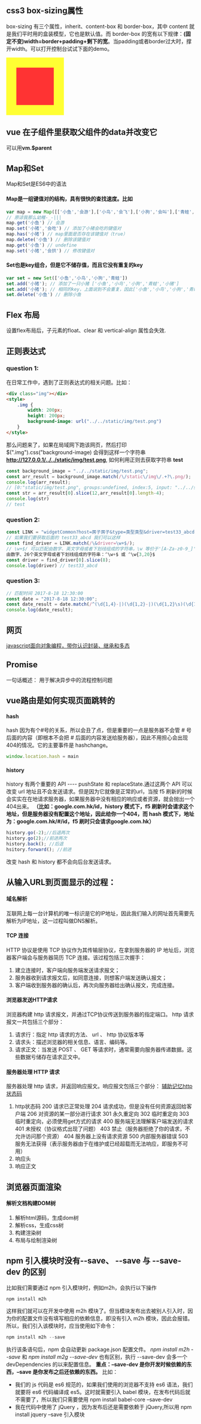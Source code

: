 ## css3 box-sizing属性
box-sizing 有三个属性，inherit、content-box 和 border-box，其中 content 就是我们平时用的盒装模型，它也是默认值。而 border-box 的宽有以下规律：**(固定不变)width=border+padding+剩下的宽**。当padding或者border过大时，撑开width。可以打开控制台试试下面的demo。
<div class="border-box"></div>
<style>
    .border-box {
        width: 100px;
        height: 100px;
        padding: 0px;
        border: 27px solid #ff3;
        background: #f33;
}
</style>

## vue 在子组件里获取父组件的data并改变它
可以用**vm.$parent**

## Map和Set
Map和Set是ES6中的语法
#### Map是一组键值对的结构，具有很快的查找速度。比如
``` javascript
var map = new Map([['小鱼','会游'],['小鸟','会飞'],['小狗','会叫'],['青蛙','会跳']])
// 原谅我那么幼稚-_-|||
map.get('小鱼') // 会游
map.set('小猪','会吃') // 添加了小猪会吃的键值对
map.has('小猪') // map里面是否存在该键值对（true）
map.delete('小鱼') // 删除该键值对
map.get('小鱼') // undefine
map.set('小猪','会拱') // 修改键值对
```
#### Set也是key组合，但是它不储存值，而且它没有重复的key
``` javascript
var set = new Set(['小鱼','小鸟','小狗','青蛙'])
set.add('小猪'); // 添加了一只小猪 ['小鱼','小鸟','小狗','青蛙','小猪']
set.add('小猪'); // 相同的key，上面说到不会重复，因此['小鱼','小鸟','小狗','青蛙','小猪']
set.delete('小鱼') // 删除小鱼
```

## Flex 布局
设置flex布局后，子元素的float、clear 和 vertical-align 属性会失效.

## 正则表达式
### question 1:
在日常工作中，遇到了正则表达式的相关问题。比如：
``` html
<div class="img"></div>
<style>
    .img {
        width: 200px;
        height: 200px;
        background-image: url("../../static/img/test.png")
    }
</style>
```
那么问题来了，如果在局域网下跑该网页，然后打印 $(".img").css("background-image) 会得到这样一个字符串 **http://127.0.0.1/../../static/img/test.png**, 如何利用正则去获取字符串 **test**
``` javascript
const background_image = "../../static/img/test.png";
const arr_result = background_image.match(/\/static\/img\/.+?\.png/);
console.log(arr_result);
// [0:"static/img/test.png", groups:undefined, index:5, input: "../../static/img/test.png"]
const str = arr_result[0].slice(12,arr_result[0].length-4);
console.log(str)
// test
```
### question 2:
``` javascript
const LINK = "widgetCommon?host=房子房子&type=类型类型&driver=test33_abcd"
// 如果我们要获取后面的 test33_abcd 我们可以这样
const find_driver = LINK.match(/\&driver=\w+$/);
// \w+$/ 可以匹配由数字、英文字母或者下划线组成的字符串，\w 等价于'[A-Za-z0-9_]'。
由数字、26个英文字母或者下划线组成的字符串：^\w+$ 或 ^\w{3,20}$
const driver = find_driver[0].slice(8);
console.log(driver) // test33_abcd
```
### question 3:
``` javascript
// 匹配时间 2017-8-18 12:30:00
const date = "2017-8-18 12:30:00";
const date_result = date.match(/^(\d{1,4}-|)(\d{1,2}-|)(\d{1,2}\s)(\d{1,2}:|)(\d{1,2}:|)(\d{1,2})$/);
console.log(date_result);
```
<!-- /^(\d{1,4}-|)(\d{1,2}-|)(\d{1,2}\s)(\d{1,2}:|)(\d{1,2}:|)(\d{1,2})$/ -->
## 网页
[javascript面向对象编程，带你认识封装、继承和多态](https://cherryblog.site/javascript-oop.html)

## Promise
一句话概述： 用于解决异步中的流程控制问题

## vue路由是如何实现页面跳转的
#### hash
hash 因为有个#号的关系，所以会丑了点，但是重要的一点是服务器不会管 # 号后面的内容（即根本不会把 # 后面的内容发送给服务器），因此不用担心会出现404的情况。它的主要事件是 hashchange。
``` javascript
window.location.hash = main
```
#### history
history 有两个重要的 API ---- pushState 和 replaceState.通过这两个 API 可以改变 url 地址且不会发送请求。但是因为它就像是正常的url，当按 f5 刷新的时候会实实在在地请求服务器，如果服务器中没有相应的响应或者资源，就会抛出一个404出来。
**（比如：google.com.hk/id，history 模式下，f5 刷新时会请求这个地址，但是服务器没有配置这个地址，因此给你一个404，而 hash 模式下，地址为：google.com.hk/#/id，f5 刷时只会请求google.com.hk）**
``` javascript
history.go(-2);//后退两次
history.go(2);//前进两次
history.back(); //后退
hsitory.forward(); //前进
```
改变 hash 和 history 都不会向后台发送请求。

## 从输入URL到页面显示的过程：
#### 域名解析
互联网上每一台计算机的唯一标识是它的IP地址，因此我们输入的网址首先需要先解析为IP地址，这一过程叫做DNS解析。
#### TCP 连接
HTTP 协议是使用 TCP 协议作为其传输层协议，在拿到服务器的 IP 地址后，浏览器客户端会与服务器简历 TCP 连接。该过程包括三次握手：
1. 建立连接时，客户端向服务端发送请求报文；
2. 服务器收到请求报文后，如同意连接，则想客户端发送确认报文；
3. 客户端收到服务器的确认后，再次向服务器给出确认报文，完成连接。
#### 浏览器发送HTTP请求
浏览器构建 http 请求报文，并通过TCP协议传送到服务器的指定端口。 http 请求报文一共包括三个部分：
1. 请求行：指定 http 请求的方法、 url 、 http 协议版本等
2. 请求头：描述浏览器的相关信息、语言、编码等。
3. 请求正文：当发送 POST 、 GET 等请求时，通常需要向服务器传递数据。这些数据亏储存在请求正文中。
#### 服务器处理 HTTP 请求
服务器处理 http 请求，并返回响应报文。响应报文包括三个部分：
[辅助记忆http状态码](https://blog.csdn.net/weixin_41436338/article/details/81629327)
1. http状态码
200 请求已正常处理
204 请求成功，但是没有任何资源返回给客户端
206 对资源的某一部分进行请求
301 永久重定向
302 临时重定向
303 临时重定向，必须使用get方式的请求
400 服务端无法理解客户端发送的请求
401 未授权（协议格式出现了问题）
403 禁止（服务器拒绝了你的请求，不允许访问那个资源）
404 服务器上没有请求资源
500 内部服务器错误
503 服务无法获得（表示服务器由于在维护或已经超载而无法响应，即服务不可用）
2. 响应头
3. 响应正文
## 浏览器页面渲染
#### 解析文档构建DOM树
1. 解析html源码，生成dom树
2. 解析css，生成css树
3. 构建渲染树
4. 布局与绘制渲染树
## npm 引入模块时没有--save、 --save 与 --save-dev 的区别
比如我们需要通过 npm 引入模块时，例如m2h，会执行以下操作
``` javascript
npm install m2h
```
这样我们就可以在开发中使用 m2h 模块了。但当模块发布出去被别人引入时，因为你的配置文件没有填写相应的依赖信息，即没有引入 m2h 模块，因此会报错。
所以，我们引入该模块时，应当使用如下命令：
``` javascript
npm install m2h --save
```
执行该条语句后，npm 会自动更新 package.json 配置文件。
*npm install m2h --save* 和 *npm install m2g --save-dev* 也有区别，执行 --save-dev 会多一个 devDependencies 的以来配置信息。
**重点：–save-dev 是你开发时候依赖的东西，–save 是你发布之后还依赖的东西。**
比如：
+ 我们的 js 代码是 es6 规范的，如果我们使用的浏览器不支持 es6 语法，我们就要将 es6 代码编译成 es5。这时就需要引入 babel 模块，在发布代码后就不需要了，所以我们只需要使用 npm install babel-core –save-dev
+ 我在代码中使用了 jQuery ，因为发布后还是需要依赖于 jQuery,所以用 npm install jquery –save 引入模块

